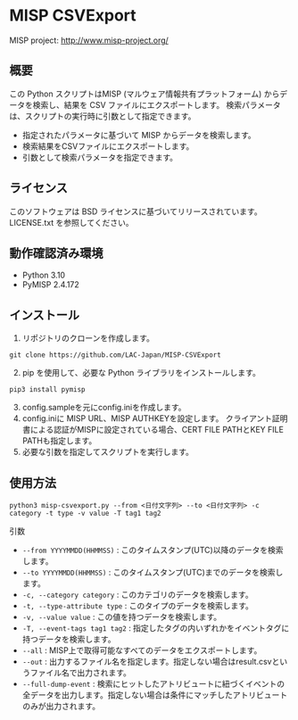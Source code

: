 # MISP CSVExport

MISP project: <http://www.misp-project.org/>

## 概要
この Python スクリプトはMISP (マルウェア情報共有プラットフォーム) からデータを検索し、結果を CSV ファイルにエクスポートします。 
検索パラメータは、スクリプトの実行時に引数として指定できます。

- 指定されたパラメータに基づいて MISP からデータを検索します。
- 検索結果をCSVファイルにエクスポートします。
- 引数として検索パラメータを指定できます。

## ライセンス

このソフトウェアは BSD ライセンスに基づいてリリースされています。LICENSE.txt を参照してください。

## 動作確認済み環境

* Python 3.10
* PyMISP 2.4.172

## インストール
1. リポジトリのクローンを作成します。
```
git clone https://github.com/LAC-Japan/MISP-CSVExport
```
2. pip を使用して、必要な Python ライブラリをインストールします。
```
pip3 install pymisp
```
3. config.sampleを元にconfig.iniを作成します。
4. config.iniに MISP URL、MISP AUTHKEYを設定します。 
クライアント証明書による認証がMISPに設定されている場合、CERT FILE PATHとKEY FILE PATHも指定します。
5. 必要な引数を指定してスクリプトを実行します。

## 使用方法

```
python3 misp-csvexport.py --from <日付文字列> --to <日付文字列> -c category -t type -v value -T tag1 tag2
```
引数
- `--from YYYYMMDD(HHMMSS)` : このタイムスタンプ(UTC)以降のデータを検索します。
- `--to YYYYMMDD(HHMMSS)` : このタイムスタンプ(UTC)までのデータを検索します。
- `-c, --category category` : このカテゴリのデータを検索します。
- `-t, --type-attribute type` : このタイプのデータを検索します。
- `-v, --value value` : この値を持つデータを検索します。
- `-T, --event-tags tag1 tag2` : 指定したタグの内いずれかをイベントタグに持つデータを検索します。
- `--all` : MISP上で取得可能なすべてのデータをエクスポートします。
- `--out` : 出力するファイル名を指定します。指定しない場合はresult.csvというファイル名で出力されます。
- `--full-dump-event` : 検索にヒットしたアトリビュートに紐づくイベントの全データを出力します。指定しない場合は条件にマッチしたアトリビュートのみが出力されます。
